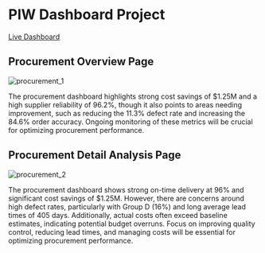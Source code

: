 # PIW Dashboard Project
[Live Dashboard](https://app.powerbi.com/view?r=eyJrIjoiMzA3OTkzNmMtZjQzNi00NzBiLWI3NmItMDlkZWU4OWQyZjY5IiwidCI6ImM2ZTU0OWIzLTVmNDUtNDAzMi1hYWU5LWQ0MjQ0ZGM1YjJjNCJ9)
<h2> Procurement Overview Page </h2>

![procurement_1](https://github.com/user-attachments/assets/c8cc949a-3d5f-4d92-a0bc-37dd9f0d7510)

The procurement dashboard highlights strong cost savings of $1.25M and a high supplier reliability of 96.2%, though it also points to areas needing improvement, such as reducing the 11.3% defect rate and increasing the 84.6% order accuracy. Ongoing monitoring of these metrics will be crucial for optimizing procurement performance.


<h2> Procurement Detail Analysis Page </h2>

![procurement_2](https://github.com/user-attachments/assets/a4b61e72-1d22-4e9c-8cce-36876bae942c)


The procurement dashboard shows strong on-time delivery at 96% and significant cost savings of $1.25M. However, there are concerns around high defect rates, particularly with Group D (16%) and long average lead times of 405 days. Additionally, actual costs often exceed baseline estimates, indicating potential budget overruns. Focus on improving quality control, reducing lead times, and managing costs will be essential for optimizing procurement performance.
